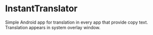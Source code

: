 # InstantTranslator
Simple Android app for translation in every app that provide copy text.
Translation appears in system overlay window.

